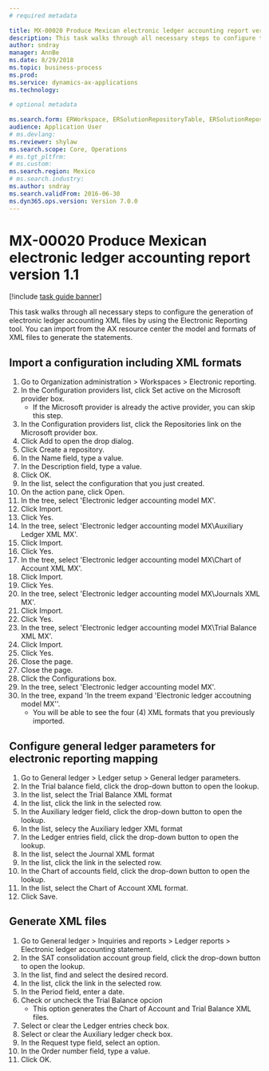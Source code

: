 ```yaml
--- 
# required metadata 
 
title: MX-00020 Produce Mexican electronic ledger accounting report version 1.1
description: This task walks through all necessary steps to configure the generation of electronic ledger accounting XML files by using the Electronic Reporting tool. 
author: sndray
manager: AnnBe 
ms.date: 8/29/2018
ms.topic: business-process 
ms.prod:  
ms.service: dynamics-ax-applications 
ms.technology:  
 
# optional metadata 
 
ms.search.form: ERWorkspace, ERSolutionRepositoryTable, ERSolutionRepositoryCreateDropDialog, ERSolutionImport,  ERSolutionTable, LedgerParameters   
audience: Application User 
# ms.devlang:  
ms.reviewer: shylaw
ms.search.scope: Core, Operations 
# ms.tgt_pltfrm:  
# ms.custom:  
ms.search.region: Mexico
# ms.search.industry: 
ms.author: sndray
ms.search.validFrom: 2016-06-30 
ms.dyn365.ops.version: Version 7.0.0 
---
```

# MX-00020 Produce Mexican electronic ledger accounting report version 1.1

[!include [task guide banner](../../includes/task-guide-banner.md)]

This task walks through all necessary steps to configure the generation of electronic ledger accounting XML files by using the Electronic Reporting tool. You can import from the AX resource center the model and formats of XML files to generate the statements. 


## Import a configuration including XML formats
1. Go to Organization administration > Workspaces > Electronic reporting.
2. In the Configuration providers list, click Set active on the Microsoft provider box.
    * If the Microsoft provider is already the active provider, you can skip this step.  
3. In the Configuration providers list, click the Repositories link on the Microsoft provider box.
4. Click Add to open the drop dialog.
5. Click Create a repository.
6. In the Name field, type a value.
7. In the Description field, type a value.
8. Click OK.
9. In the list, select the configuration that you just created.
10. On the action pane, click Open.
11. In the tree, select 'Electronic ledger accounting model MX'.
12. Click Import.
13. Click Yes.
14. In the tree, select 'Electronic ledger accounting model MX\Auxiliary Ledger XML MX'.
15. Click Import.
16. Click Yes.
17. In the tree, select 'Electronic ledger accounting model MX\Chart of Account XML MX'.
18. Click Import.
19. Click Yes.
20. In the tree, select 'Electronic ledger accounting model MX\Journals XML MX'.
21. Click Import.
22. Click Yes.
23. In the tree, select 'Electronic ledger accounting model MX\Trial Balance XML MX'.
24. Click Import.
25. Click Yes.
26. Close the page.
27. Close the page.
28. Click the Configurations box.
29. In the tree, select 'Electronic ledger accounting model MX'.
30. In the tree, expand 'In the treem expand 'Electronic ledger accoutning model MX''.
    * You will be able to see the four (4) XML formats that you previously imported.  

## Configure general ledger parameters for electronic reporting mapping
1. Go to General ledger > Ledger setup > General ledger parameters.
2. In the Trial balance field, click the drop-down button to open the lookup.
3. In the list, select the Trial Balance XML format
4. In the list, click the link in the selected row.
5. In the Auxiliary ledger field, click the drop-down button to open the lookup.
6. In the list, selecy the Auxiliary ledger XML format
7. In the Ledger entries field, click the drop-down button to open the lookup.
8. In the list, select the Journal XML format
9. In the list, click the link in the selected row.
10. In the Chart of accounts field, click the drop-down button to open the lookup.
11. In the list, select the Chart of Account XML format.
12. Click Save.

## Generate XML files
1. Go to General ledger > Inquiries and reports > Ledger reports > Electronic ledger accounting statement.
2. In the SAT consolidation account group field, click the drop-down button to open the lookup.
3. In the list, find and select the desired record.
4. In the list, click the link in the selected row.
5. In the Period field, enter a date.
6. Check or uncheck the Trial Balance opcion
    * This option generates the Chart of Account and Trial Balance XML files.  
7. Select or clear the Ledger entries check box.
8. Select or clear the Auxiliary ledger check box.
9. In the Request type field, select an option.
10. In the Order number field, type a value.
11. Click OK.

